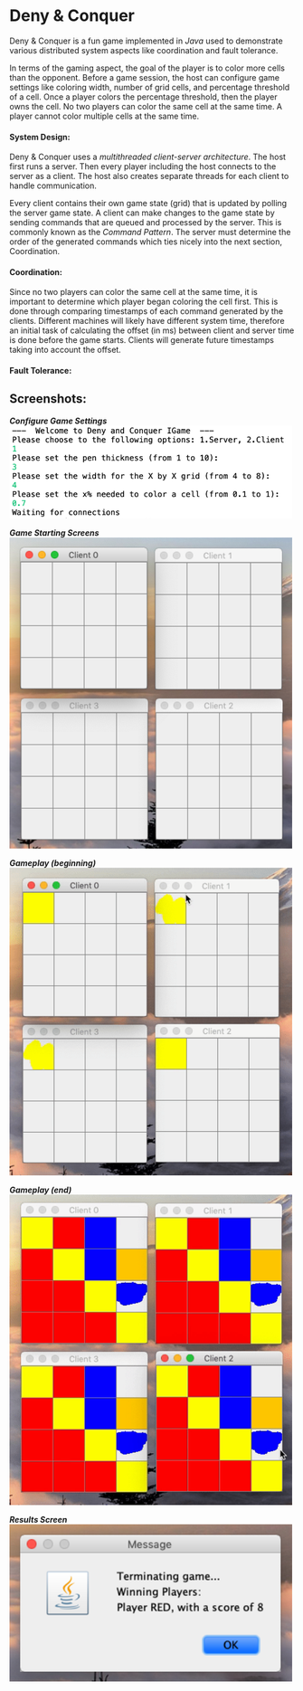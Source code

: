 # Deny & Conquer
Deny & Conquer is a fun game implemented in *Java* used to demonstrate various distributed system aspects like coordination and fault tolerance.

In terms of the gaming aspect, the goal of the player is to color more cells than the opponent. Before a game session, the host can configure game settings like coloring width, number of grid cells, and percentage threshold of a cell. Once a player colors the percentage threshold, then the player owns the cell. No two players can color the same cell at the same time. A player cannot color multiple cells at the same time.

#### System Design:
Deny & Conquer uses a *multithreaded client-server architecture*. The host first runs a server. Then every player including the host connects to the server as a client. The host also creates separate threads for each client to handle communication.

Every client contains their own game state (grid) that is updated by polling the server game state. A client can make changes to the game state by sending commands that are queued and processed by the server. This is commonly known as the *Command Pattern*. The server must determine the order of the generated commands which ties nicely into the next section, Coordination.

#### Coordination:
Since no two players can color the same cell at the same time, it is important to determine which player began coloring the cell first. This is done through comparing timestamps of each command generated by the clients. Different machines will likely have different system time, therefore an initial task of calculating the offset (in ms) between client and server time is done before the game starts. Clients will generate future timestamps taking into account the offset.

#### Fault Tolerance:


## Screenshots:
**_Configure Game Settings_**<br/>
<img src="screenshots/configuration.png" width=500>

**_Game Starting Screens_**<br/>
<img src="screenshots/startingscreen.png" width=500>

**_Gameplay (beginning)_**<br/>
<img src="screenshots/gamestart.gif" width=500>

**_Gameplay (end)_**<br/>
<img src="screenshots/gameend.gif" width=500>

**_Results Screen_**<br/>
<img src="screenshots/winningmessage.png" width=500>

